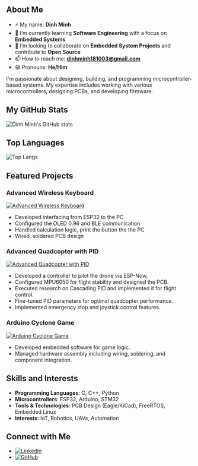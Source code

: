 ## About Me
- ⚡ My name: **Dinh Minh**
- 🌱 I’m currently learning **Software Engineering** with a focus on **Embedded Systems**
- 👯 I’m looking to collaborate on **Embedded System Projects** and contribute to **Open Source**
- 📫 How to reach me: **dinhminh181003@gmail.com**
- 😄 Pronouns: **He/Him**

I'm passionate about designing, building, and programming microcontroller-based systems. My expertise includes working with various microcontrollers, designing PCBs, and developing firmware.

## My GitHub Stats

![Dinh Minh's GitHub stats](https://github-readme-stats.vercel.app/api?username=dinhminh0307&show_icons=true&theme=radical)

## Top Languages

![Top Langs](https://github-readme-stats.vercel.app/api/top-langs/?username=dinhminh0307&layout=compact&theme=radical)

## Featured Projects

### Advanced Wireless Keyboard
[![Advanced Wireless Keyboard](https://github-readme-stats.vercel.app/api/pin/?username=dinhminh0307&repo=Bluetooth-Keyboard)](https://github.com/dinhminh0307/Bluetooth-Keyboard)
- Developed interfacing from ESP32 to the PC
- Configured the OLED 0.96 and BLE communication
- Handled calculation logic, print the button the the PC
- Wired, soldered PCB design

### Advanced Quadcopter with PID
[![Advanced Quadcopter with PID](https://github-readme-stats.vercel.app/api/pin/?username=dinhminh0307&repo=Quadcopter-With-PID)](https://github.com/dinhminh0307/Quadcopter-With-PID)
- Developed a controller to pilot the drone via ESP-Now.
- Configured MPU6050 for flight stability and designed the PCB.
- Executed research on Cascading PID and implemented it for flight control.
- Fine-tuned PID parameters for optimal quadcopter performance.
- Implemented emergency stop and joystick control features.

### Arduino Cyclone Game
[![Arduino Cyclone Game](https://github-readme-stats.vercel.app/api/pin/?username=dinhminh0307&repo=Arduino-Cyclone-Game)]([https://github.com/dinhminh0307/Arduino-Cyclone-Game])
- Developed embedded software for game logic.
- Managed hardware assembly including wiring, soldering, and component integration.

## Skills and Interests
- **Programming Languages**: C, C++, Python
- **Microcontrollers**: ESP32, Arduino, STM32
- **Tools & Technologies**: PCB Design (Eagle/KiCad), FreeRTOS, Embedded Linux
- **Interests**: IoT, Robotics, UAVs, Automation

## Connect with Me
- [![LinkedIn](https://img.shields.io/badge/LinkedIn-DinhMinh-blue?style=flat-square&logo=linkedin)](https://www.linkedin.com/in/dinhminh0307)
- [![GitHub](https://img.shields.io/badge/GitHub-dinhminh0307-black?style=flat-square&logo=github)](https://github.com/dinhminh0307)
